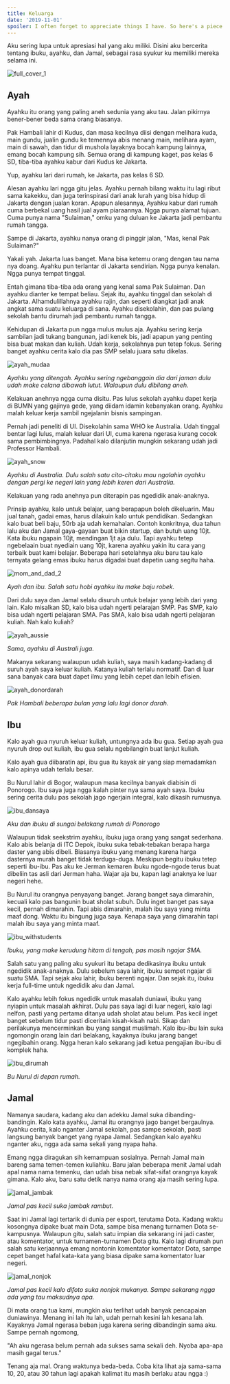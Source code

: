 ```yaml
---
title: Keluarga
date: '2019-11-01'
spoiler: I often forget to appreciate things I have. So here's a piece of text for my mom, my dad, and my bro, as my gratitude for having them all this time.
---
```


Aku sering lupa untuk apresiasi hal yang aku miliki. Disini aku bercerita tentang ibuku, ayahku, dan Jamal, sebagai rasa syukur ku memiliki mereka selama ini.

![full_cover_1](full_cover_1.jpg)

## Ayah

Ayahku itu orang yang paling aneh sedunia yang aku tau. Jalan pikirnya bener-bener beda sama orang biasanya. 

Pak Hambali lahir di Kudus, dan masa kecilnya diisi dengan melihara kuda, main gundu, jualin gundu ke temennya abis menang main, melihara ayam, main di sawah, dan tidur di mushola layaknya bocah kampung lainnya, emang bocah kampung sih. Semua orang di kampung kaget, pas kelas 6 SD, tiba-tiba ayahku kabur dari Kudus ke Jakarta.

Yup, ayahku lari dari rumah, ke Jakarta, pas kelas 6 SD.

Alesan ayahku lari ngga gitu jelas. Ayahku pernah bilang waktu itu lagi ribut sama kakekku, dan juga terinspirasi dari anak lurah yang bisa hidup di Jakarta dengan jualan koran. Apapun alesannya, Ayahku kabur dari rumah cuma berbekal uang hasil jual ayam piaraannya. Ngga punya alamat tujuan. Cuma punya nama "Sulaiman," omku yang duluan ke Jakarta jadi pembantu rumah tangga.

Sampe di Jakarta, ayahku nanya orang di pinggir jalan, "Mas, kenal Pak Sulaiman?"

Yakali yah. Jakarta luas banget. Mana bisa ketemu orang dengan tau nama nya doang. Ayahku pun terlantar di Jakarta sendirian. Ngga punya kenalan. Ngga punya tempat tinggal.

Entah gimana tiba-tiba ada orang yang kenal sama Pak Sulaiman. Dan ayahku dianter ke tempat beliau. Sejak itu, ayahku tinggal dan sekolah di Jakarta. Alhamdulillahnya ayahku rajin, dan seperti diangkat jadi anak angkat sama suatu keluarga di sana. Ayahku disekolahin, dan pas pulang sekolah bantu dirumah jadi pembantu rumah tangga.

Kehidupan di Jakarta pun ngga mulus mulus aja. Ayahku sering kerja sambilan jadi tukang bangunan, jadi kenek bis, jadi apapun yang penting bisa buat makan dan kuliah. Udah kerja, sekolahnya pun tetep fokus. Sering banget ayahku cerita kalo dia pas SMP selalu juara satu dikelas.

![ayah_mudaa](ayah_muda.jpg)

*Ayahku yang ditengah. Ayahku sering ngebanggain dia dari jaman dulu udah make celana dibawah lutut. Walaupun dulu dibilang aneh.*

Kelakuan anehnya ngga cuma disitu. Pas lulus sekolah ayahku dapet kerja di BUMN yang gajinya gede, yang diidam idamin kebanyakan orang. Ayahku malah keluar kerja sambil ngejalanin bisnis sampingan.

Pernah jadi peneliti di UI. Disekolahin sama WHO ke Australia. Udah tinggal bentar lagi lulus, malah keluar dari UI, cuma karena ngerasa kurang cocok sama pembimbingnya. Padahal kalo dilanjutin mungkin sekarang udah jadi Professor Hambali.

![ayah_snow](ayah_snow.jpg)

*Ayahku di Australia. Dulu salah satu cita-citaku mau ngalahin ayahku dengan pergi ke negeri lain yang lebih keren dari Australia.*

Kelakuan yang rada anehnya pun diterapin pas ngedidik anak-anaknya.

Prinsip ayahku, kalo untuk belajar, uang berapapun boleh dikeluarin. Mau jual tanah, gadai emas, harus dilakuin kalo untuk pendidikan. Sedangkan kalo buat beli baju, 50rb aja udah kemahalan. Contoh konkritnya, dua tahun lalu aku dan Jamal gaya-gayaan buat bikin startup, dan butuh uang 10jt. Kata ibuku ngapain 10jt, mendingan 1jt aja dulu. Tapi ayahku tetep ngebelaain buat nyediain uang 10jt, karena ayahku yakin itu cara yang terbaik buat kami belajar. Beberapa hari setelahnya aku baru tau kalo ternyata gelang emas ibuku harus digadai buat dapetin uang segitu haha.

![mom_and_dad_2](mom_and_dad_2.jpg)

*Ayah dan ibu. Salah satu hobi ayahku itu make baju robek.*

Dari dulu saya dan Jamal selalu disuruh untuk belajar yang lebih dari yang lain. Kalo misalkan SD, kalo bisa udah ngerti pelarajan SMP. Pas SMP, kalo bisa udah ngerti pelajaran SMA. Pas SMA, kalo bisa udah ngerti pelajaran kuliah. Nah kalo kuliah?

![ayah_aussie](ayah_aussie.jpg)

*Sama, ayahku di Australi juga.*

Makanya sekarang walaupun udah kuliah, saya masih kadang-kadang di suruh ayah saya keluar kuliah. Katanya kuliah terlalu normatif. Dan di luar sana banyak cara buat dapet ilmu yang lebih cepet dan lebih efisien.

![ayah_donordarah](ayah_donordarah.jpg)

*Pak Hambali beberapa bulan yang lalu lagi donor darah.*

## Ibu

Kalo ayah gua nyuruh keluar kuliah, untungnya ada ibu gua. Setiap ayah gua nyuruh drop out kuliah, ibu gua selalu ngebilangin buat lanjut kuliah.

Kalo ayah gua diibaratin api, ibu gua itu kayak air yang siap memadamkan kalo apinya udah terlalu besar.

Bu Nurul lahir di Bogor, walaupun masa kecilnya banyak diabisin di Ponorogo. Ibu saya juga ngga kalah pinter nya sama ayah saya. Ibuku sering cerita dulu pas sekolah jago ngerjain integral, kalo dikasih rumusnya.

![ibu_dansaya](ibu_dansaya.jpg)

*Aku dan ibuku di sungai belakang rumah di Ponorogo*

Walaupun tidak seekstrim ayahku, ibuku juga orang yang sangat sederhana. Kalo abis belanja di ITC Depok, ibuku suka tebak-tebakan berapa harga daster yang abis dibeli. Biasanya ibuku yang menang karena harga dasternya murah banget tidak terduga-duga. Meskipun begitu ibuku tetep seperti ibu-ibu. Pas aku ke Jerman kemaren ibuku ngode-ngode terus buat dibeliin tas asli dari Jerman haha. Wajar aja bu, kapan lagi anaknya ke luar negeri hehe.

Bu Nurul itu orangnya penyayang banget. Jarang banget saya dimarahin, kecuali kalo pas bangunin buat sholat subuh. Dulu inget banget pas saya kecil, pernah dimarahin. Tapi abis dimarahin, malah ibu saya yang minta maaf dong. Waktu itu bingung juga saya. Kenapa saya yang dimarahin tapi malah ibu saya yang minta maaf.

![ibu_withstudents](ibu_withstudents.jpg)

*Ibuku, yang make kerudung hitam di tengah, pas masih ngajar SMA.*

Salah satu yang paling aku syukuri itu betapa dedikasinya ibuku untuk ngedidik anak-anaknya. Dulu sebelum saya lahir, ibuku sempet ngajar di suatu SMA. Tapi sejak aku lahir, ibuku berenti ngajar. Dan sejak itu, ibuku kerja full-time untuk ngedidik aku dan Jamal.

Kalo ayahku lebih fokus ngedidik untuk masalah duniawi, ibuku yang nyiapin untuk masalah akhirat. Dulu pas saya lagi di luar negeri, kalo lagi nelfon, pasti yang pertama ditanya udah sholat atau belum. Pas kecil inget banget sebelum tidur pasti diceritain kisah-kisah nabi. Sikap dan perilakunya mencerminkan ibu yang sangat muslimah. Kalo ibu-ibu lain suka ngomongin orang lain dari belakang, kayaknya ibuku jarang banget ngegibahin orang. Ngga heran kalo sekarang jadi ketua pengajian ibu-ibu di komplek haha.

![ibu_dirumah](ibu_dirumah.jpg)

*Bu Nurul di depan rumah.*

## Jamal

Namanya saudara, kadang aku dan adekku Jamal suka dibanding-bandingin. Kalo kata ayahku, Jamal itu orangnya jago banget bergaulnya. Ayahku cerita, kalo nganter Jamal sekolah, pas sampe sekolah, pasti langsung banyak banget yang nyapa Jamal. Sedangkan kalo ayahku nganter aku, ngga ada sama sekali yang nyapa haha.

Emang ngga diragukan sih kemampuan sosialnya. Pernah Jamal main bareng sama temen-temen kuliahku. Baru jalan beberapa menit Jamal udah apal nama nama temenku, dan udah bisa nebak sifat-sifat orangnya kayak gimana. Kalo aku, baru satu detik nanya nama orang aja masih sering lupa.

![jamal_jambak](jamal_jambak.jpg)

*Jamal pas kecil suka jambak rambut.*

Saat ini Jamal lagi tertarik di dunia per esport, terutama Dota. Kadang waktu kosongnya dipake buat main Dota, sampe bisa menang turnamen Dota se-kampusnya. Walaupun gitu, salah satu impian dia sekarang ini jadi caster, atau komentator, untuk turnamen-turnamen Dota gitu. Kalo lagi dirumah pun salah satu kerjaannya emang nontonin komentator komentator Dota, sampe cepet banget hafal kata-kata yang biasa dipake sama komentator luar negeri.

![jamal_nonjok](jamal_nonjok.jpg)

*Jamal pas kecil kalo difoto suka nonjok mukanya. Sampe sekarang ngga ada yang tau maksudnya apa.*

Di mata orang tua kami, mungkin aku terlihat udah banyak pencapaian duniawinya. Menang ini lah itu lah, udah pernah kesini lah kesana lah. Kayaknya Jamal ngerasa beban juga karena sering dibandingin sama aku. Sampe pernah ngomong,

"Ah aku ngerasa belum pernah ada sukses sama sekali deh. Nyoba apa-apa masih gagal terus."

Tenang aja mal. Orang waktunya beda-beda. Coba kita lihat aja sama-sama 10, 20, atau 30 tahun lagi apakah kalimat itu masih berlaku atau ngga :)